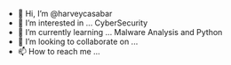 - 👋 Hi, I’m @harveycasabar
- 👀 I’m interested in ... CyberSecurity
- 🌱 I’m currently learning ... Malware Analysis and Python
- 💞️ I’m looking to collaborate on ...
- 📫 How to reach me ... 

<!---
harveycasabar/harveycasabar is a ✨ special ✨ repository because its `README.md` (this file) appears on your GitHub profile.
You can click the Preview link to take a look at your changes.
--->
